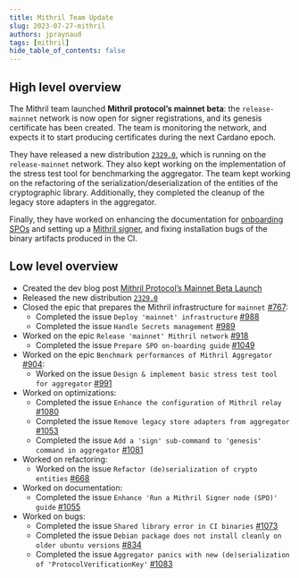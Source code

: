 ```yaml
---
title: Mithril Team Update
slug: 2023-07-27-mithril
authors: jpraynaud
tags: [mithril]
hide_table_of_contents: false
---
```


## High level overview
The Mithril team launched **Mithril protocol’s mainnet beta**: the `release-mainnet` network is now open for signer registrations, and its genesis certificate has been created. The team is monitoring the network, and expects it to start producing certificates during the next Cardano epoch. 

They have released a new distribution [`2329.0`](https://github.com/input-output-hk/mithril/releases/tag/2329.0), which is running on the `release-mainnet` network. They also kept working on the implementation of the stress test tool for benchmarking the aggregator. The team kept working on the refactoring of the serialization/deserialization of the entities of the cryptographic library. Additionally, they completed the cleanup of the legacy store adapters in the aggregator.

Finally, they have worked on enhancing the documentation for [onboarding SPOs](https://mithril.network/doc/manual/getting-started/SPO-on-boarding-guide) and setting up a [Mithril signer](https://mithril.network/doc/manual/getting-started/run-signer-node), and fixing installation bugs of the binary artifacts produced in the CI.


## Low level overview
- Created the dev blog post [Mithril Protocol’s Mainnet Beta Launch](https://mithril.network/doc/dev-blog/2023/07/21/mainnet-beta-launch)
- Released the new distribution [`2329.0`](https://github.com/input-output-hk/mithril/releases/tag/2329.0)
- Closed the epic that prepares the Mithril infrastructure for `mainnet` [#767](https://github.com/input-output-hk/mithril/issues/767):
  - Completed the issue `Deploy 'mainnet' infrastructure` [#988](https://github.com/input-output-hk/mithril/issues/988)
  - Completed the issue `Handle Secrets management` [#989](https://github.com/input-output-hk/mithril/issues/989)
- Worked on the epic `Release 'mainnet' Mithril network` [#918](https://github.com/input-output-hk/mithril/issues/918)
  - Completed the issue `Prepare SPO on-boarding guide` [#1049](https://github.com/input-output-hk/mithril/issues/1049)
- Worked on the epic `Benchmark performances of Mithril Aggregator` [#904](https://github.com/input-output-hk/mithril/issues/904):
  - Worked on the issue `Design & implement basic stress test tool for aggregator` [#991](https://github.com/input-output-hk/mithril/issues/991)
- Worked on optimizations:
  - Completed the issue `Enhance the configuration of Mithril relay` [#1080](https://github.com/input-output-hk/mithril/issues/1080)
  - Completed the issue `Remove legacy store adapters from aggregator` [#1053](https://github.com/input-output-hk/mithril/issues/1053)
  - Completed the issue `Add a 'sign' sub-command to 'genesis' command in aggregator` [#1081](https://github.com/input-output-hk/mithril/issues/1081)
- Worked on refactoring:
  - Worked on the issue `Refactor (de)serialization of crypto entities` [#668](https://github.com/input-output-hk/mithril/issues/668)
- Worked on documentation:
  - Completed the issue `Enhance 'Run a Mithril Signer node (SPO)' guide` [#1055](https://github.com/input-output-hk/mithril/issues/1055)
- Worked on bugs:
  - Completed the issue `Shared library error in CI binaries` [#1073](https://github.com/input-output-hk/mithril/issues/1073)
  - Completed the issue `Debian package does not install cleanly on older ubuntu versions` [#834](https://github.com/input-output-hk/mithril/issues/834)
  - Completed the issue `Aggregator panics with new (de)serialization of 'ProtocolVerificationKey'` [#1083](https://github.com/input-output-hk/mithril/issues/1083)

